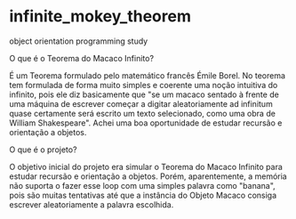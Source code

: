 # infinite_mokey_theorem
object orientation programming study

O que é o Teorema do Macaco Infinito?

É um Teorema formulado pelo matemático francês Émile Borel. No teorema tem formulada de forma muito simples e coerente uma noção intuitiva do infinito, pois ele diz basicamente que "se um macaco sentado à frente de uma máquina de escrever começar a digitar aleatoriamente ad infinitum quase certamente será escrito um texto selecionado, como uma obra de William Shakespeare". Achei uma boa oportunidade de estudar recursão e orientação a objetos.

O que é o projeto?

O objetivo inicial do projeto era simular o Teorema do Macaco Infinito para estudar recursão e orientação a objetos. Porém, aparentemente, a memória não suporta o fazer esse loop com uma simples palavra como "banana", pois são muitas tentativas até que a instância do Objeto Macaco consiga escrever aleatoriamente a palavra escolhida.
